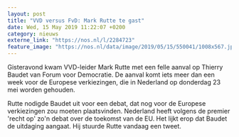 ```yaml
---
layout: post
title: "VVD versus FvD: Mark Rutte te gast"
date: Wed, 15 May 2019 11:22:07 +0200
category: nieuws
externe_link: "https://nos.nl/l/2284723"
feature_image: "https://nos.nl/data/image/2019/05/15/550041/1008x567.jpg"
---
```


<p>Gisteravond kwam VVD-leider Mark Rutte met een felle aanval op Thierry Baudet van Forum voor Democratie. De aanval komt iets meer dan een week voor de Europese verkiezingen, die in Nederland op donderdag 23 mei worden gehouden.</p>
<p>Rutte nodigde Baudet uit voor een debat, dat nog voor de Europese verkiezingen zou moeten plaatsvinden. Nederland heeft volgens de premier 'recht op' zo'n debat over de toekomst van de EU. Het lijkt erop dat Baudet de uitdaging aangaat. Hij stuurde Rutte vandaag een tweet.</p>
